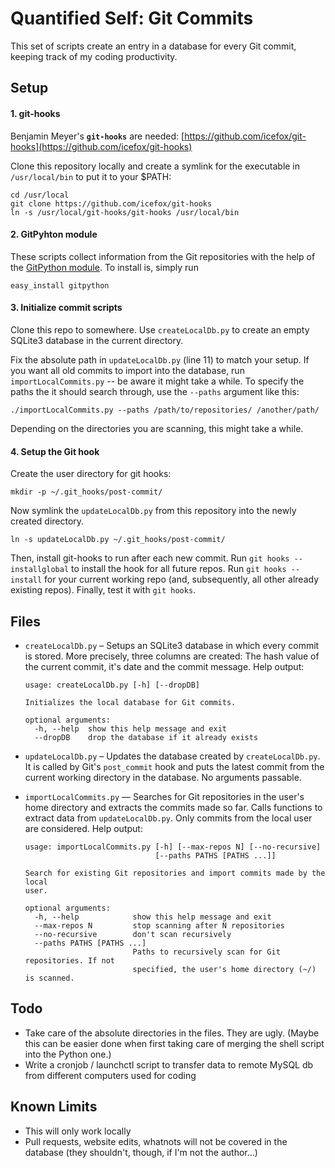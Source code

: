 # Quantified Self: Git Commits

This set of scripts create an entry in a database for every Git commit, keeping track of my coding productivity.


## Setup
#### 1. git-hooks
Benjamin Meyer's **`git-hooks`** are needed: [https://github.com/icefox/git-hooks](https://github.com/icefox/git-hooks)

Clone this repository locally and create a symlink for the executable in `/usr/local/bin` to put it to your $PATH:

    cd /usr/local
    git clone https://github.com/icefox/git-hooks
    ln -s /usr/local/git-hooks/git-hooks /usr/local/bin

#### 2. GitPyhton module
These scripts collect information from the Git repositories with the help of the [GitPython module](https://github.com/gitpython-developers/GitPython). To install is, simply run

    easy_install gitpython

#### 3. Initialize commit scripts
Clone this repo to somewhere. Use `createLocalDb.py` to create an empty SQLite3 database in the current directory.

Fix the absolute path in `updateLocalDb.py` (line 11) to match your setup. If you want all old commits to import into the database, run `importLocalCommits.py` -- be aware it might take a while. To specify the paths the it should search through, use the `--paths` argument like this:

    ./importLocalCommits.py --paths /path/to/repositories/ /another/path/

Depending on the directories you are scanning, this might take a while.

#### 4. Setup the Git hook
Create the user directory for git hooks:

    mkdir -p ~/.git_hooks/post-commit/

Now symlink the `updateLocalDb.py` from this repository into the newly created directory.

    ln -s updateLocalDb.py ~/.git_hooks/post-commit/

Then, install git-hooks to run after each new commit. Run `git hooks --installglobal` to install the hook for all future repos. Run `git hooks --install` for your current working repo (and, subsequently, all other already existing repos). Finally, test it with `git hooks`.


## Files
  * `createLocalDb.py` – Setups an SQLite3 database in which every commit is stored. More precisely, three columns are created: The hash value of the current commit, it's date and the commit message. Help output:

        usage: createLocalDb.py [-h] [--dropDB]

        Initializes the local database for Git commits.

        optional arguments:
          -h, --help  show this help message and exit
          --dropDB    drop the database if it already exists

  * `updateLocalDb.py` – Updates the database created by `createLocalDb.py`. It is called by Git's `post_commit` hook and puts the latest commit from the current working directory in the database. No arguments passable.

  * `importLocalCommits.py` — Searches for Git repositories in the user's home directory and extracts the commits made so far. Calls functions to extract data from `updateLocalDb.py`. Only commits from the local user are considered. Help output:

        usage: importLocalCommits.py [-h] [--max-repos N] [--no-recursive]
                                     [--paths PATHS [PATHS ...]]

        Search for existing Git repositories and import commits made by the local
        user.

        optional arguments:
          -h, --help            show this help message and exit
          --max-repos N         stop scanning after N repositories
          --no-recursive        don't scan recursively
          --paths PATHS [PATHS ...]
                                Paths to recursively scan for Git repositories. If not
                                specified, the user's home directory (~/) is scanned.


## Todo
  * Take care of the absolute directories in the files. They are ugly. (Maybe this can be easier done when first taking care of merging the shell script into the Python one.)
  * Write a cronjob / launchctl script to transfer data to remote MySQL db from different computers used for coding

## Known Limits
  * This will only work locally
  * Pull requests, website edits, whatnots will not be covered in the database (they shouldn't, though, if I'm not the author…)

